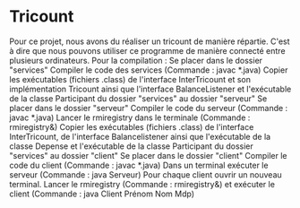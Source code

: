 # Tricount
Pour ce projet, nous avons du réaliser un tricount de manière répartie. C'est à dire que nous pouvons utiliser ce programme de manière connecté entre plusieurs ordinateurs. 
Pour la compilation :
Se placer dans le dossier "services"
Compiler le code des services (Commande : javac *.java)
Copier les exécutables (fichiers .class) de l'interface InterTricount et son implémentation Tricount  ainsi que l'interface BalanceListener et l'exécutable de la classe Participant du dossier "services" au dossier "serveur"
Se placer dans le dossier "serveur"
Compiler le code du serveur (Commande : javac *.java)
Lancer le rmiregistry dans le terminale (Commande : rmiregistry&)
Copier les exécutables (fichiers .class) de l'interface InterTricount, de l'interface Balancelistener ainsi que l'exécutable de la classe Depense et l'exécutable de la classe Participant du dossier "services" au dossier "client"
Se placer dans le dossier "client"
Compiler le code du client (Commande : javac *.java)
Dans un terminal exécuter le serveur (Commande : java Serveur)
Pour chaque client ouvrir un nouveau terminal. Lancer le rmiregistry (Commande : rmiregistry&) et exécuter le client (Commande : java Client Prénom Nom Mdp)
